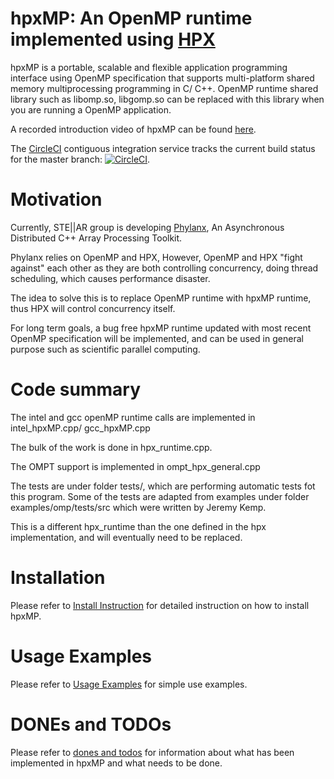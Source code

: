 <!--   Distributed under the Boost Software License, Version 1.0. (See accompanying -->
<!--   file LICENSE_1_0.txt or copy at http://www.boost.org/LICENSE_1_0.txt)        -->

# hpxMP: An OpenMP runtime implemented using [HPX](https://github.com/STEllAR-GROUP/hpx)

hpxMP is a portable, scalable and flexible application programming interface using OpenMP specification 
that supports multi-platform shared memory multiprocessing programming in C/ C++. OpenMP runtime shared
library such as libomp.so, libgomp.so can be replaced with this library when you are running a OpenMP
application.

A recorded introduction video of hpxMP can be found
 [here](https://www.youtube.com/watch?v=ajDGWPDrcxU&index=12&list=PL7vEgTL3FalbVFwzkXLHpBRKlcJNULW1g).

The [CircleCI](https://circleci.com/gh/STEllAR-GROUP/hpxMP) contiguous
integration service tracks the current build status for the master branch:
[![CircleCI](https://circleci.com/gh/STEllAR-GROUP/hpxMP.svg?style=svg)](https://circleci.com/gh/STEllAR-GROUP/hpxMP).

# Motivation

Currently, STE||AR group is developing [Phylanx](https://github.com/STEllAR-GROUP/phylanx), 
An Asynchronous Distributed C++ Array Processing Toolkit. 

Phylanx relies on OpenMP and HPX, However, OpenMP and HPX "fight against" each other
as they are both controlling concurrency, doing thread scheduling, which causes performance disaster.

The idea to solve this is to replace OpenMP runtime with hpxMP runtime, thus HPX will control concurrency itself.

For long term goals, a bug free hpxMP runtime updated with 
most recent OpenMP specification will be implemented,
and can be used in general purpose such as scientific parallel computing.

# Code summary

The intel and gcc openMP runtime calls are implemented in intel_hpxMP.cpp/ gcc_hpxMP.cpp

The bulk of the work is done in hpx_runtime.cpp.

The OMPT support is implemented in ompt_hpx_general.cpp

The tests are under folder tests/, which are performing automatic tests fot this program. 
Some of the tests are adapted from examples under folder examples/omp/tests/src which were written by Jeremy Kemp.

This is a different hpx_runtime than the one defined in the hpx implementation, and will eventually
need to be replaced.

# Installation

Please refer to [Install Instruction](doc/install.md) for detailed instruction on how to install hpxMP.

# Usage Examples

Please refer to [Usage Examples](doc/usecases.md) for simple use examples.

# DONEs and TODOs

Please refer to [dones and todos](doc/done-todo.md) for information about
what has been implemented in hpxMP and what needs to be done.


